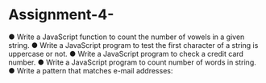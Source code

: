 # Assignment-4-
●	Write a JavaScript function to count the number of vowels in a given string.
●	Write a JavaScript program to test the first character of a string is uppercase or not.
●	Write a JavaScript program to check a credit card number.
●	Write a JavaScript program to count number of words in string.
●	Write a pattern that matches e-mail addresses:
